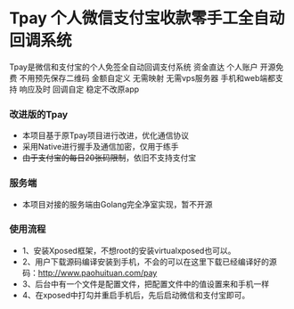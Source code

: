 # Tpay 个人微信支付宝收款零手工全自动回调系统
Tpay是微信和支付宝的个人免签全自动回调支付系统 资金直达 个人账户 开源免费 不用预先保存二维码 金额自定义 无需映射 无需vps服务器 手机和web端都支持 响应及时 回调自定 稳定不改原app

### 改进版的Tpay
 - 本项目基于原Tpay项目进行改进，优化通信协议
 - 采用Native进行握手及通信加密，仅用于练手
 - ~~由于支付宝的每日20张码限制~~，依旧不支持支付宝

### 服务端
 - 本项目对接的服务端由Golang完全净室实现，暂不开源
 
### 使用流程
 - 1、安装Xposed框架，不想root的安装virtualxposed也可以。
 - 2、用户下载源码编译安装到手机，不会的可以在这里下载已经编译好的源码：http://www.paohuituan.com/pay
 - 3、后台中有一个文件是配置文件，把配置文件中的值设置来和手机一样
 - 4、在xposed中打勾并重启手机后，先后启动微信和支付宝即可。
 